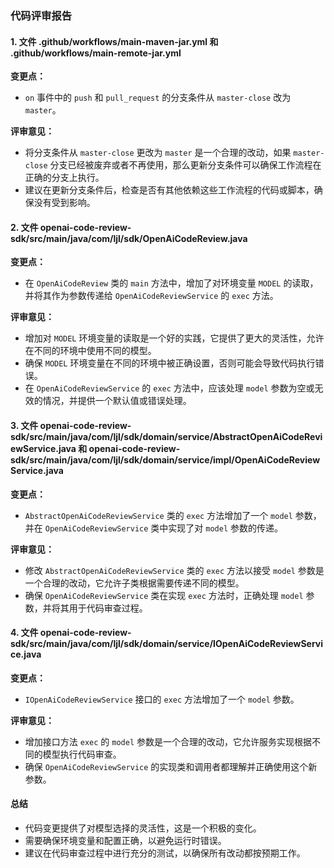 ### 代码评审报告

#### 1. 文件 .github/workflows/main-maven-jar.yml 和 .github/workflows/main-remote-jar.yml

**变更点：**
- `on` 事件中的 `push` 和 `pull_request` 的分支条件从 `master-close` 改为 `master`。

**评审意见：**
- 将分支条件从 `master-close` 更改为 `master` 是一个合理的改动，如果 `master-close` 分支已经被废弃或者不再使用，那么更新分支条件可以确保工作流程在正确的分支上执行。
- 建议在更新分支条件后，检查是否有其他依赖这些工作流程的代码或脚本，确保没有受到影响。

#### 2. 文件 openai-code-review-sdk/src/main/java/com/ljl/sdk/OpenAiCodeReview.java

**变更点：**
- 在 `OpenAiCodeReview` 类的 `main` 方法中，增加了对环境变量 `MODEL` 的读取，并将其作为参数传递给 `OpenAiCodeReviewService` 的 `exec` 方法。

**评审意见：**
- 增加对 `MODEL` 环境变量的读取是一个好的实践，它提供了更大的灵活性，允许在不同的环境中使用不同的模型。
- 确保 `MODEL` 环境变量在不同的环境中被正确设置，否则可能会导致代码执行错误。
- 在 `OpenAiCodeReviewService` 的 `exec` 方法中，应该处理 `model` 参数为空或无效的情况，并提供一个默认值或错误处理。

#### 3. 文件 openai-code-review-sdk/src/main/java/com/ljl/sdk/domain/service/AbstractOpenAiCodeReviewService.java 和 openai-code-review-sdk/src/main/java/com/ljl/sdk/domain/service/impl/OpenAiCodeReviewService.java

**变更点：**
- `AbstractOpenAiCodeReviewService` 类的 `exec` 方法增加了一个 `model` 参数，并在 `OpenAiCodeReviewService` 类中实现了对 `model` 参数的传递。

**评审意见：**
- 修改 `AbstractOpenAiCodeReviewService` 类的 `exec` 方法以接受 `model` 参数是一个合理的改动，它允许子类根据需要传递不同的模型。
- 确保 `OpenAiCodeReviewService` 类在实现 `exec` 方法时，正确处理 `model` 参数，并将其用于代码审查过程。

#### 4. 文件 openai-code-review-sdk/src/main/java/com/ljl/sdk/domain/service/IOpenAiCodeReviewService.java

**变更点：**
- `IOpenAiCodeReviewService` 接口的 `exec` 方法增加了一个 `model` 参数。

**评审意见：**
- 增加接口方法 `exec` 的 `model` 参数是一个合理的改动，它允许服务实现根据不同的模型执行代码审查。
- 确保 `OpenAiCodeReviewService` 的实现类和调用者都理解并正确使用这个新参数。

#### 总结

- 代码变更提供了对模型选择的灵活性，这是一个积极的变化。
- 需要确保环境变量和配置正确，以避免运行时错误。
- 建议在代码审查过程中进行充分的测试，以确保所有改动都按预期工作。